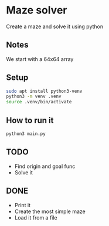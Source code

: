 
# Maze solver

Create a maze and solve it using python

## Notes

We start with a 64x64 array

## Setup

```bash
sudo apt install python3-venv
python3 -m venv .venv
source .venv/bin/activate
```

## How to run it

```bash
python3 main.py
```

## TODO

- Find origin and goal func
- Solve it

## DONE

- Print it
- Create the most simple maze
- Load it from a file
